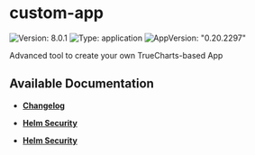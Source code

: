 # custom-app

![Version: 8.0.1](https://img.shields.io/badge/Version-8.0.1-informational?style=flat-square) ![Type: application](https://img.shields.io/badge/Type-application-informational?style=flat-square) ![AppVersion: "0.20.2297"](https://img.shields.io/badge/AppVersion-"0.20.2297"-informational?style=flat-square)

Advanced tool to create your own TrueCharts-based App

## Available Documentation

- [**Changelog**](CHANGELOG)

- [**Helm Security**](container-security)

- [**Helm Security**](helm-security)

